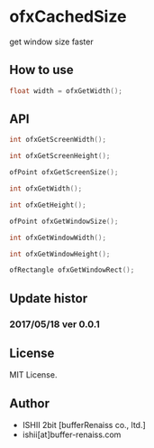 # ofxCachedSize

get window size faster

## How to use

```cpp
float width = ofxGetWidth();
```

## API

```cpp
int ofxGetScreenWidth();

int ofxGetScreenHeight();

ofPoint ofxGetScreenSize();

int ofxGetWidth();

int ofxGetHeight();

ofPoint ofxGetWindowSize();

int ofxGetWindowWidth();

int ofxGetWindowHeight();

ofRectangle ofxGetWindowRect();
```

## Update histor

### 2017/05/18 ver 0.0.1

## License

MIT License.

## Author

* ISHII 2bit [bufferRenaiss co., ltd.]
* ishii[at]buffer-renaiss.com

